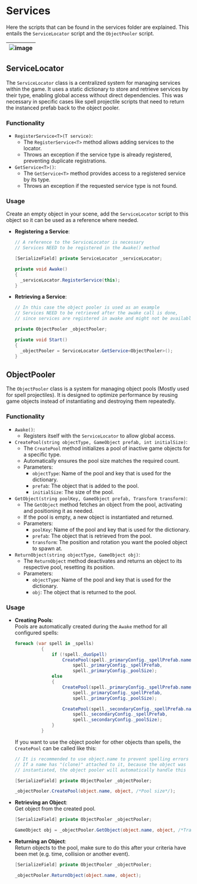 # Services
Here the scripts that can be found in the services folder are explained. This entails the `ServiceLocator` script and the `ObjectPooler` script.

|![image](https://github.com/user-attachments/assets/b9651f22-87ba-40a3-8e26-7db74de330a2)|
|-|

## ServiceLocator
The `ServiceLocator` class is a centralized system for managing services within the game. It uses a static dictionary to store and retrieve services by their type, enabling global access without direct dependencies. 
This was necessary in specific cases like spell projectile scripts that need to return the instanced prefab back to the object pooler.

### Functionality

- `RegisterService<T>(T service)`:
   - The `RegisterService<T>` method allows adding services to the locator.
   - Throws an exception if the service type is already registered, preventing duplicate registrations.
- `GetService<T>()`:
   - The `GetService<T>` method provides access to a registered service by its type.
   - Throws an exception if the requested service type is not found.

### Usage
Create an empty object in your scene, add the `ServiceLocator` script to this object so it can be used as a reference where needed.

- **Registering a Service**:
  ```c#
  // A reference to the ServiceLocator is necessary
  // Services NEED to be registered in the Awake() method
  
  [SerializeField] private ServiceLocator _serviceLocator;

  private void Awake()
  {
    _serviceLocator.RegisterService(this);
  }

  ```

- **Retrieving a Service**:
  ```c#
  // In this case the object pooler is used as an example
  // Services NEED to be retrieved after the awake call is done, 
  // since services are registered in awake and might not be available for retrieval at this point

  private ObjectPooler _objectPooler;
  
  private void Start()
  {
    _objectPooler = ServiceLocator.GetService<ObjectPooler>();
  }
  ```

## ObjectPooler

The `ObjectPooler` class is a system for managing object pools (Mostly used for spell projectiles). It is designed to optimize performance by reusing game objects instead of instantiating and destroying them repeatedly.

### Functionality

- `Awake()`:
   - Registers itself with the `ServiceLocator` to allow global access.
- `CreatePool(string objectType, GameObject prefab, int initialSize)`:
   - The `CreatePool` method initializes a pool of inactive game objects for a specific type.
   - Automatically ensures the pool size matches the required count.
   - Parameters:
     - `objectType`: Name of the pool and key that is used for the dictionary.
     - `prefab`: The object that is added to the pool.
     - `initialSize`: The size of the pool. 
- `GetObject(string poolKey, GameObject prefab, Transform transform)`:
   - The `GetObject` method fetches an object from the pool, activating and positioning it as needed.
   - If the pool is empty, a new object is instantiated and returned.
   - Parameters:
     - `poolKey`: Name of the pool and key that is used for the dictionary.
     - `prefab`: The object that is retrieved from the pool.
     - `transform`: The position and rotation you want the pooled object to spawn at. 
- `ReturnObject(string objectType, GameObject obj)`:
   - The `ReturnObject` method deactivates and returns an object to its respective pool, resetting its position.
   - Parameters:  
     - `objectType`: Name of the pool and key that is used for the dictionary.
     - `obj`: The object that is returned to the pool.

### Usage

- **Creating Pools**:  
  Pools are automatically created during the `Awake` method for all configured spells:
  ```c#
  foreach (var spell in _spells)
            {
                if (!spell._duoSpell)
                    CreatePool(spell._primaryConfig._spellPrefab.name,
                        spell._primaryConfig._spellPrefab,
                        spell._primaryConfig._poolSize);
                else
                {
                    CreatePool(spell._primaryConfig._spellPrefab.name,
                        spell._primaryConfig._spellPrefab,
                        spell._primaryConfig._poolSize);

                    CreatePool(spell._secondaryConfig._spellPrefab.name,
                        spell._secondaryConfig._spellPrefab,
                        spell._secondaryConfig._poolSize);
                }
            }
  ```
  If you want to use the object pooler for other objects than spells, the `CreatePool` can be called like this:
  ```c#
  // It is recommended to use object.name to prevent spelling errors
  // If a name has "(clone)" attached to it, because the object was
  // instantiated, the object pooler will automatically handle this
  
  [SerializeField] private ObjectPooler _objectPooler;

  _objectPooler.CreatePool(object.name, object, /*Pool size*/);
  ``` 

- **Retrieving an Object**:  
Get object from the created pool.
  ```c#
  [SerializeField] private ObjectPooler _objectPooler;
  
  GameObject obj = _objectPooler.GetObject(object.name, object, /*Transform of the spawn point you want*/);
  ```

- **Returning an Object**:  
Return objects to the pool, make sure to do this after your criteria have been met (e.g. time, collision or another event).
  ```c#
  [SerializeField] private ObjectPooler _objectPooler;

  _objectPooler.ReturnObject(object.name, object);
  ```



